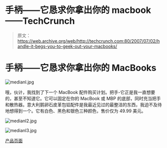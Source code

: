 # 手柄——它恳求你拿出你的 macbook——TechCrunch

> 原文：<https://web.archive.org/web/http://techcrunch.com:80/2007/07/02/handle-it-begs-you-to-geek-out-your-macbooks/>

# 手柄——它恳求你拿出你的 MacBooks

![medianl.jpg](img/0dcf783b66b0ff9661b500ce5d7d2fa2.png)

哦，伙计，我找到了下一个 MacBook 配件购买计划。把手-它正是我一直想要的，甚至不知道它。它可以固定在你的 MacBook 或 MBP 的底部，同时充当把手和散热器。意大利鹅卵石皮革包铝配件是我最近见过的最整洁的东西，我迫不及待地想得到一个。它有白色、黑色和银色三种颜色，售价仅为 49.99 美元。

![medianl2.jpg](img/baf2f24209ef105bb0a662181829fb1b.png)

![medianl3.jpg](img/6294d2e00d3ceb084ce8a94366668a6c.png)

[产品页面](https://web.archive.org/web/20210302024601/http://www.case-mate.com/s.nl/it.A/id.36/.f)
